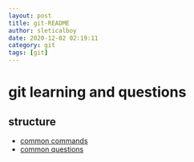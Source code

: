 ```yaml
---
layout: post
title: git-README
author: sleticalboy
date: 2020-12-02 02:19:11
category: git
tags: [git]
---
```


# git learning and questions

## structure
- [common commands](/posts/common-commands)
- [common questions](/posts/common-questions)
